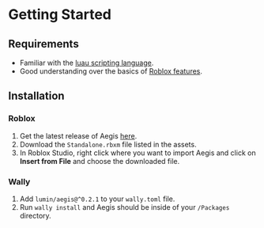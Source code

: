 # Getting Started

## Requirements

- Familiar with the [luau scripting language](https://luau-lang.org/).
- Good understanding over the basics of [Roblox features](https://create.roblox.com/docs/tutorials).

## Installation

### Roblox

1. Get the latest release of Aegis [here](https://github.com/lumin-dev/Aegis/releases/).
2. Download the `Standalone.rbxm` file listed in the assets.
3. In Roblox Studio, right click where you want to import Aegis and click on **Insert from File** and choose the downloaded file.

### Wally

1. Add `lumin/aegis@^0.2.1` to your `wally.toml` file.
2. Run `wally install` and Aegis should be inside of your `/Packages` directory.
